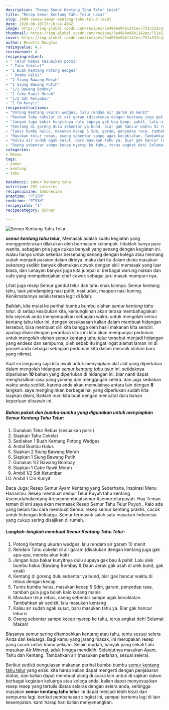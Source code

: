 ```yaml
---
description: "Resep Semur Kentang Tahu Telur Lezat"
title: "Resep Semur Kentang Tahu Telur Lezat"
slug: 3409-resep-semur-kentang-tahu-telur-lezat
date: 2020-08-10T23:16:24.404Z
image: https://img-global.cpcdn.com/recipes/3e4966e94b1142ec/751x532cq70/semur-kentang-tahu-telur-foto-resep-utama.jpg
thumbnail: https://img-global.cpcdn.com/recipes/3e4966e94b1142ec/751x532cq70/semur-kentang-tahu-telur-foto-resep-utama.jpg
cover: https://img-global.cpcdn.com/recipes/3e4966e94b1142ec/751x532cq70/semur-kentang-tahu-telur-foto-resep-utama.jpg
author: Rosetta Douglas
ratingvalue: 4.7
reviewcount: 4
recipeingredient:
- " Telur Rebus sesuaikan porsi"
- " Tahu Cokelat"
- "1 Buah Kentang Potong Wedges"
- " Bumbu Halus"
- "2 Siung Bawang Merah"
- "1 Siung Bawang Putih"
- "1/2 Bawang Bombay"
- "1 Cabe Rawit Merah"
- "1/2 Sdt Ketumbar"
- "1 Cm Kunyit"
recipeinstructions:
- "Potong Kentang ukuran wedges, lalu rendam air garam 10 menit"
- "Rendam Tahu cokelat di air garam (disatukan dengan kentang juga gak apa-apa, mereka akur kok)"
- "Jangan lupa bakar kunyitnya dulu supaya gak bau &amp; pahit. Lalu ulek bumbu halus (Bawang Bombay &amp; Daun Jeruk gak usah di ulek bund, gak enak)"
- "Kentang di goreng dulu sebentar ya bund, biar gak hancur waktu di rebus dengan kecap"
- "Tumis bumbu halus, masukan kecap 5 Sdm, garam, penyedap rasa, tambah gula juga boleh kalo kurang manis"
- "Masukan telur rebus, oseng sebentar sampe agak kecoklatan. Tambahkan air sedikit, lalu masukan kentang"
- "Kalau air sudah agak susut, baru masukan tahu ya. Biar gak hancur leburrr"
- "Oseng sebentar sampe kecap nyerep ke tahu, terus angkat deh! Selamat Makan!"
categories:
- Resep
tags:
- semur
- kentang
- tahu

katakunci: semur kentang tahu 
nutrition: 252 calories
recipecuisine: Indonesian
preptime: "PT15M"
cooktime: "PT53M"
recipeyield: "1"
recipecategory: Dinner

---
```



![Semur Kentang Tahu Telur](https://img-global.cpcdn.com/recipes/3e4966e94b1142ec/751x532cq70/semur-kentang-tahu-telur-foto-resep-utama.jpg)

<b><i>semur kentang tahu telur</i></b>, Memasak adalah suatu kegiatan yang menggembirakan dilakukan oleh bermacam kelompok. tidaklah hanya para wanita, sebagian pria juga cukup banyak yang senang dengan kegiatan ini. walau hanya untuk sekedar bersenang senang dengan kolega atau memang sudah menjadi passion dalam dirinya. maka dari itu dalam dunia masakan sekarang sedikit banyak ditemukan cowok dengan skill memasak yang luar biasa, dan lumayan banyak juga kita jumpai di berbagai warung makan dan cafe yang mempekerjakan chef cowok sebagai juru masak mumpuni nya.

Lihat juga resep Semur gandul telur dan tahu enak lainnya. Semur kentang tahu, lauk pendamping nasi putih, nasi uduk, maupun nasi kuning. Kenikmatannya selalu terasa legit di lidah.

Baiklah, kita mulai ke perihal bumbu bumbu olahan <i>semur kentang tahu telur</i>. di setiap kesibukan kita, kemungkinan akan terasa membahagiakan bila sejenak anda menyempatkan sebagian waktu untuk mengolah semur kentang tahu telur ini. dengan kesuksesan kalian dalam membuat hidangan tersebut, bisa membuat diri kita bangga oleh hasil makanan kita sendiri. apalagi disini dengan perantara situs ini kita akan mempunyai pedoman untuk mengolah olahan <u>semur kentang tahu telur</u> tersebut menjadi hidangan yang endess dan sempurna, oleh sebab itu ingat ingat alamat laman ini di ponsel anda sebagai sebagian pedoman kita dalam meracik olahan baru yang nikmat.


Saat ini langsung saja kita awali untuk menyiapkan alat alat yang diperlukan dalam mengolah hidangan <u><i>semur kentang tahu telur</i></u> ini. setidaknya diperlukan <b>10</b> bahan yang diperlukan di hidangan ini. biar nanti dapat menghasilkan rasa yang yummy dan menggugah selera. dan juga sediakan waktu anda sedikit, karena anda akan memulainya antara lain dengan <b>8</b> langkah. saya menginginkan berbagai hal yang diperlukan sudah kita siapkan disini, Baiklah mari kita buat dengan mencatat dulu bahan keperluan dibawah ini.

<!--inarticleads1-->

##### Bahan pokok dan bumbu-bumbu yang digunakan untuk menyiapkan Semur Kentang Tahu Telur:

1. Gunakan  Telur Rebus (sesuaikan porsi)
1. Siapkan  Tahu Cokelat
1. Sediakan 1 Buah Kentang Potong Wedges
1. Ambil  Bumbu Halus
1. Siapkan 2 Siung Bawang Merah
1. Siapkan 1 Siung Bawang Putih
1. Gunakan 1/2 Bawang Bombay
1. Siapkan 1 Cabe Rawit Merah
1. Ambil 1/2 Sdt Ketumbar
1. Ambil 1 Cm Kunyit


Baca Juga: Resep Semur Ayam Kentang yang Sederhana, Inspirasi Menu Harianmu. Resep membuat semur Telur Puyuh tahu kentang #semurtahukentang #resepmembuatsemur #semurtelurpuyuh. Hay Teman-teman di sini saya akan memasak Resep Semur Tahu Telur Puyuh , Kalo ada yang belum tau cara membuat Semur. resep semur kentang praktis, cocok untuk hidangan keluarga. Semur termasuk salah satu masakan Indonesia yang cukup sering disajikan di rumah. 

<!--inarticleads2-->

##### Langkah-langkah membuat Semur Kentang Tahu Telur:

1. Potong Kentang ukuran wedges, lalu rendam air garam 10 menit
1. Rendam Tahu cokelat di air garam (disatukan dengan kentang juga gak apa-apa, mereka akur kok)
1. Jangan lupa bakar kunyitnya dulu supaya gak bau &amp; pahit. Lalu ulek bumbu halus (Bawang Bombay &amp; Daun Jeruk gak usah di ulek bund, gak enak)
1. Kentang di goreng dulu sebentar ya bund, biar gak hancur waktu di rebus dengan kecap
1. Tumis bumbu halus, masukan kecap 5 Sdm, garam, penyedap rasa, tambah gula juga boleh kalo kurang manis
1. Masukan telur rebus, oseng sebentar sampe agak kecoklatan. Tambahkan air sedikit, lalu masukan kentang
1. Kalau air sudah agak susut, baru masukan tahu ya. Biar gak hancur leburrr
1. Oseng sebentar sampe kecap nyerep ke tahu, terus angkat deh! Selamat Makan!


Biasanya semur sering ditambahkan kentang atau tahu, tentu sesuai selera Anda dan keluarga. Bagi kamu yang jarang masak, ini merupakan resep yang cocok untuk kamu pelajari. Selain mudah, banyak yang sekali Lalu masukan Air Mineral, aduk hingga mendidih. Selanjutnya masukan Ayam, Tahu dan Kentang. Tambahkan air (masukan perlahan, sesuai selera). 

Berikut sedikit pengulasan makanan perihal bumbu bumbu <u>semur kentang tahu telur</u> yang enak. kita harap kalian dapat mengerti dengan penjabaran diatas, dan kalian dapat membuat ulang di acara lain untuk di sajikan dalam berbagai kegiatan keluarga atau kolega anda. kalian dapat menyesuaikan resep resep yang tertulis diatas selaras dengan selera anda, sehingga masakan <b>semur kentang tahu telur</b> ini dapat menjadi lebih lezat dan sempurna lagi. berikut pembahasan singkat ini, sampai bertemu lagi di lain kesempatan. kami harap hari kalian menyenangkan.
